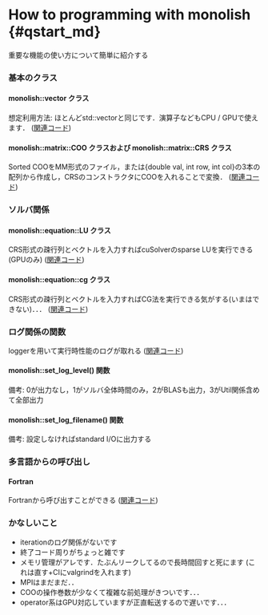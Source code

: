 # How to programming with monolish {#qstart_md}
重要な機能の使い方について簡単に紹介する

### 基本のクラス

#### monolish::vector クラス
想定利用方法: ほとんどstd::vectorと同じです．演算子などもCPU / GPUで使えます．
([関連コード][vec])

#### monolish::matrix::COO クラスおよび monolish::matrix::CRS クラス
Sorted COOをMM形式のファイル，または{double val, int row, int col}の3本の配列から作成し，CRSのコンストラクタにCOOを入れることで変換．
([関連コード][mat])

### ソルバ関係

#### monolish::equation::LU クラス
CRS形式の疎行列とベクトルを入力すればcuSolverのsparse LUを実行できる(GPUのみ)
([関連コード][slu])

#### monolish::equation::cg クラス
CRS形式の疎行列とベクトルを入力すればCG法を実行できる気がする(いまはできない)．．．
([関連コード][cg])

### ログ関係の関数
loggerを用いて実行時性能のログが取れる
([関連コード][log])

#### monolish::set_log_level() 関数
備考: 0が出力なし，1がソルバ全体時間のみ，2がBLASも出力，3がUtil関係含めて全部出力

#### monolish::set_log_filename() 関数
備考: 設定しなければstandard I/Oに出力する

### 多言語からの呼び出し

#### Fortran
Fortranから呼び出すことができる
([関連コード][fort])

### かなしいこと
* iterationのログ関係がないです
* 終了コード周りがちょっと雑です
* メモリ管理がアレです．たぶんリークしてるので長時間回すと死にます (これは直す+CIにvalgrindを入れます)
* MPIはまだまだ．．
* COOの操作巻数が少なくて複雑な前処理がきついです．．．
* operator系はGPU対応していますが正直転送するので遅いです．．．

[vec]: https://ricos.pages.ritc.jp/monolish/d8/df5/vector__common_8cpp_source.html
[mat]: https://ricos.pages.ritc.jp/monolish/d8/df5/matrix__common_8cpp_source.html
[slu]: https://ricos.pages.ritc.jp/monolish/d9/d44/slu_8cpp_source.html
[cg]: https://ricos.pages.ritc.jp/monolish/d5/d1e/test_2equation_2cg_2cg_8cpp_source.html
[log]: https://ricos.pages.ritc.jp/monolish/dd/daf/logging_8cpp.html
[fort]: https://ricos.pages.ritc.jp/monolish/dir_fcd689f22289a4578a1d60ff223a2f72.html
